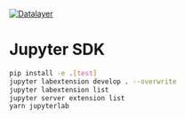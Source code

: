 [![Datalayer](https://assets.datalayer.design/datalayer-25.svg)](https://datalayer.io)

# Jupyter SDK

```bash
pip install -e .[test]
jupyter labextension develop . --overwrite
jupyter labextension list
jupyter server extension list
yarn jupyterlab
```
